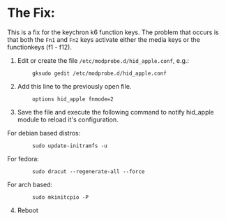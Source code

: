 # The Fix:
This is a fix for the keychron k6 function keys. The problem that occurs is that both the `Fn1` and `Fn2` keys activate either the media keys or the functionkeys (f1 - f12).

1) Edit or create the file `/etc/modprobe.d/hid_apple.conf`, e.g.:
```
        gksudo gedit /etc/modprobe.d/hid_apple.conf
```
2) Add this line to the previously open file.
```
        options hid_apple fnmode=2
```
3) Save the file and execute the following command to notify hid_apple module to reload it's configuration.

For debian based distros:
```
        sudo update-initramfs -u
```
For fedora:
```
        sudo dracut --regenerate-all --force

```
For arch based:
```
        sudo mkinitcpio -P
```
4) Reboot


